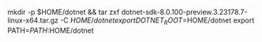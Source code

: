 mkdir -p $HOME/dotnet && tar zxf dotnet-sdk-8.0.100-preview.3.23178.7-linux-x64.tar.gz -C $HOME/dotnet
export DOTNET_ROOT=$HOME/dotnet
export PATH=$PATH:$HOME/dotnet

```js

```
